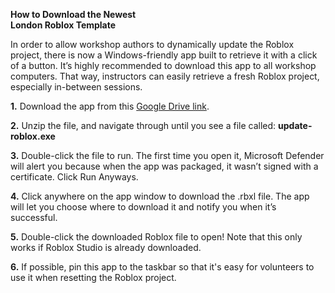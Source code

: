 **How to Download the Newest**   
**London Roblox Template** 

In order to allow workshop authors to dynamically update the Roblox project, there is now a Windows-friendly app built to retrieve it with a click of a button. It’s highly recommended to download this app to all workshop computers. That way, instructors can easily retrieve a fresh Roblox project, especially in-between sessions.

**1\.** Download the app from this [Google Drive link](https://drive.google.com/file/d/15FaWXH8FdRFN0yB8toCyC-MPHHdxHK7w/view?usp=sharing). 

**2\.** Unzip the file, and navigate through until you see a file called: **update-roblox.exe** 

**3\.** Double-click the file to run. The first time you open it, Microsoft Defender will alert you because when the app was packaged, it wasn’t signed with a certificate. Click Run Anyways. 

**4\.** Click anywhere on the app window to download the .rbxl file. The app will let you choose where to download it and notify you when it’s successful.

**5\.** Double-click the downloaded Roblox file to open\! Note that this only works if Roblox Studio is already downloaded.

**6\.** If possible, pin this app to the taskbar so that it's easy for volunteers to use it when resetting the Roblox project. 
